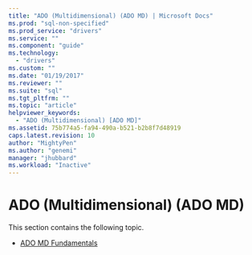 ```yaml
---
title: "ADO (Multidimensional) (ADO MD) | Microsoft Docs"
ms.prod: "sql-non-specified"
ms.prod_service: "drivers"
ms.service: ""
ms.component: "guide"
ms.technology:
  - "drivers"
ms.custom: ""
ms.date: "01/19/2017"
ms.reviewer: ""
ms.suite: "sql"
ms.tgt_pltfrm: ""
ms.topic: "article"
helpviewer_keywords: 
  - "ADO (Multidimensional) [ADO MD]"
ms.assetid: 75b774a5-fa94-490a-b521-b2b8f7d48919
caps.latest.revision: 10
author: "MightyPen"
ms.author: "genemi"
manager: "jhubbard"
ms.workload: "Inactive"
---
```

# ADO (Multidimensional) (ADO MD)
This section contains the following topic.  
  
-   [ADO MD Fundamentals](../../../ado/guide/multidimensional/ado-md-fundamentals.md)
